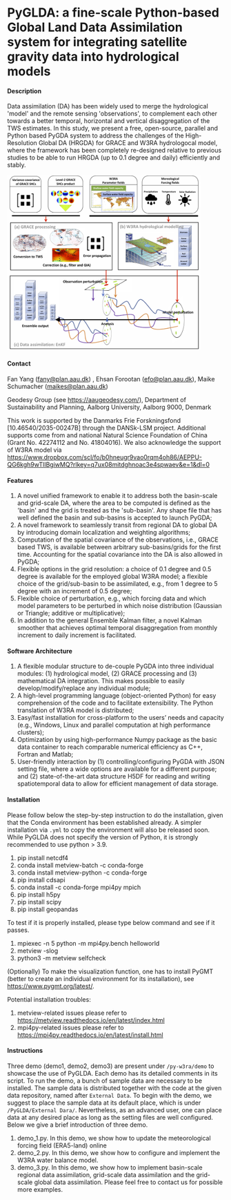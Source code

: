 # PyGLDA: a fine-scale Python-based Global Land Data Assimilation system for integrating satellite gravity data into hydrological models

#### Description
Data assimilation (DA) has been widely used to merge the hydrological 'model' and the remote sensing 'observations', to complement each other towards a better temporal, horizontal and vertical disaggregation of the TWS estimates.
In this study, we present a free, open-source, parallel and Python based PyGDA system to address the challenges of the High-Resolution Global DA (HRGDA) for GRACE and W3RA hydrologocal model, where the framework has been completely re-designed relative to previous studies to be able to run HRGDA (up to 0.1 degree and daily) efficiently and stably.

<img src="structure.jpg" width="450">

#### Contact
Fan Yang (fany@plan.aau.dk) , Ehsan Forootan (efo@plan.aau.dk), Maike Schumacher (maikes@plan.aau.dk)

Geodesy Group (see https://aaugeodesy.com/), Department of Sustainability and Planning, Aalborg University, Aalborg 9000, Denmark

This work is supported by the Danmarks Frie Forskningsfond [10.46540/2035-00247B] through the DANSk-LSM project. Additional supports come from and national Natural Science Foundation of China (Grant No. 42274112 and No. 41804016). We also acknowledge the support of W3RA model via https://www.dropbox.com/scl/fo/b0hneugr9vao0rqm4oh86/AEPPU-QG6kgh9wTlIBgiwMQ?rlkey=q7ux08mitdghnoac3e4spwaev&e=1&dl=0


#### Features
1. A novel unified framework to enable it to address both the basin-scale and grid-scale DA, where the area to be computed is defined as the 'basin' and the grid is treated as the 'sub-basin'. Any shape file that has well defined the basin and sub-basins is accepted to launch PyGDA;
2. A novel framework to seamlessly transit from regional DA to global DA by introducing domain localization and weighting algorithms; 
3. Computation of the spatial covariance of the observations, i.e., GRACE based TWS, is available between arbitrary sub-basins/grids for the first time. Accounting for the spatial covariance into the DA is also allowed in PyGDA;
4. Flexible options in the grid resolution: a choice of 0.1 degree and 0.5 degree is available for the employed global W3RA model; a flexible choice of the grid/sub-basin to be assimilated, e.g., from 1 degree to 5 degree with an increment of 0.5 degree;
5. Flexible choice of perturbation, e.g., which forcing data and which model parameters to be perturbed in which noise distribution (Gaussian or Triangle; additive or multiplicative);
6. In addition to the general Ensemble Kalman filter, a novel Kalman smoother that achieves optimal temporal disaggregation from monthly increment to daily increment is facilitated.

#### Software Architecture
1. A flexible modular structure to de-couple PyGDA into three individual modules: (1) hydrological model, (2) GRACE processing and (3) mathematical DA integration. This makes possible to easily develop/modify/replace any individual module;
2. A high-level programming language (object-oriented Python) for easy comprehension of the code and to facilitate extensibility. The Python translation of W3RA model is distributed;
3. Easy/fast installation for cross-platform to the users’ needs and capacity (e.g., Windows, Linux and parallel computation at high performance clusters);
4. Optimization by using high-performance Numpy package as the basic data container to reach comparable numerical efficiency as C++, Fortran and Matlab;
5. User-friendly interaction by (1) controlling/configuring PyGDA with JSON setting file, where a wide options are available for a different purpose; and (2) state-of-the-art data structure H5DF for reading and writing spatiotemporal data to allow for efficient management of data storage.

#### Installation
Please follow below the step-by-step instruction to do the installation, given that the Conda environment has been established already. A simpler installation via `.yml` to copy the environment will also be released soon. While PyGLDA does not specify the version of Python, it is strongly recommended to use python > 3.9. 
1.  pip install netcdf4
2.  conda install metview-batch  -c conda-forge
3.  conda install metview-python  -c conda-forge
4.  pip install cdsapi
5.  conda install -c conda-forge mpi4py mpich
6.  pip install h5py
7.  pip install scipy
8.  pip install geopandas

To test if it is properly installed, please type below command and see if it passes.
1. mpiexec -n 5 python -m mpi4py.bench helloworld
2. metview -slog
3. python3 -m metview selfcheck

(Optionally) To make the visualization function, one has to install PyGMT (better to create an individual environment for its installation), see https://www.pygmt.org/latest/.

Potential installation troubles:
1. metview-related issues please refer to https://metview.readthedocs.io/en/latest/index.html
2. mpi4py-related issues please refer to https://mpi4py.readthedocs.io/en/latest/install.html


#### Instructions
Three demo (demo1, demo2, demo3) are present under `/py-w3ra/demo` to showcase the use of PyGLDA. Each demo has its detailed comments in its script. To run the demo, a bunch of sample data are necessary to be installed.
The sample data is distributed together with the code at the given data repository, named after `External Data`.
To begin with the demo, we suggest to place the sample data at its default place, which is under `/PyGLDA/External Dara/`.
Nevertheless, as an advanced user, one can place data at any desired place as long as the setting files are well configured.
Below we give a brief introduction of three demo.
1.  demo_1.py.  In this demo, we show how to update the meteorological forcing field (ERA5-land) online
2.  demo_2.py.  In this demo, we show how to configure and implement the W3RA water balance model.
3.  demo_3.py.  In this demo, we show how to implement basin-scale regional data assimilation, grid-scale data assimilation and 
the grid-scale global data assimilation.
Please feel free to contact us for possible more examples. 

